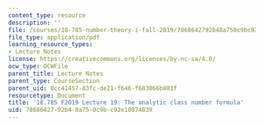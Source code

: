 ```yaml
---
content_type: resource
description: ''
file: /courses/18-785-number-theory-i-fall-2019/7868642792b48a750c9bc92e10974839_MIT18_785F19_lec19.pdf
file_type: application/pdf
learning_resource_types:
- Lecture Notes
license: https://creativecommons.org/licenses/by-nc-sa/4.0/
ocw_type: OCWFile
parent_title: Lecture Notes
parent_type: CourseSection
parent_uid: 0cc41457-83fc-de21-f646-f683066b881f
resourcetype: Document
title: '18.785 F2019 Lecture 19: The analytic class number formula'
uid: 78686427-92b4-8a75-0c9b-c92e10974839
---
```

